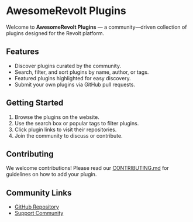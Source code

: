 # AwesomeRevolt Plugins

Welcome to **AwesomeRevolt Plugins** — a community—driven collection of plugins designed for the Revolt platform.

## Features

- Discover plugins curated by the community.
- Search, filter, and sort plugins by name, author, or tags.
- Featured plugins highlighted for easy discovery.
- Submit your own plugins via GitHub pull requests.

## Getting Started

1. Browse the plugins on the website.
2. Use the search box or popular tags to filter plugins.
3. Click plugin links to visit their repositories.
4. Join the community to discuss or contribute.

## Contributing

We welcome contributions! Please read our [CONTRIBUTING.md](CONTRIBUTING.md) for guidelines on how to add your plugin.

## Community Links

- [GitHub Repository](https://github.com/AwesomeRevolt/RevoltPlugins)
- [Support Community](https://app.revolt.chat/invite/6D33wdRz)

